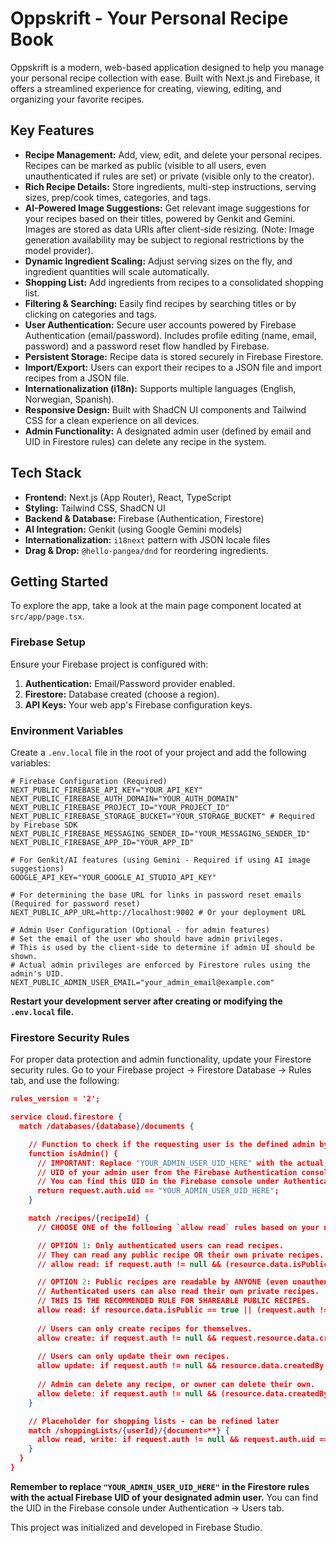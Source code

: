 
# Oppskrift - Your Personal Recipe Book

Oppskrift is a modern, web-based application designed to help you manage your personal recipe collection with ease. Built with Next.js and Firebase, it offers a streamlined experience for creating, viewing, editing, and organizing your favorite recipes.

## Key Features

*   **Recipe Management:** Add, view, edit, and delete your personal recipes. Recipes can be marked as public (visible to all users, even unauthenticated if rules are set) or private (visible only to the creator).
*   **Rich Recipe Details:** Store ingredients, multi-step instructions, serving sizes, prep/cook times, categories, and tags.
*   **AI-Powered Image Suggestions:** Get relevant image suggestions for your recipes based on their titles, powered by Genkit and Gemini. Images are stored as data URIs after client-side resizing. (Note: Image generation availability may be subject to regional restrictions by the model provider).
*   **Dynamic Ingredient Scaling:** Adjust serving sizes on the fly, and ingredient quantities will scale automatically.
*   **Shopping List:** Add ingredients from recipes to a consolidated shopping list.
*   **Filtering & Searching:** Easily find recipes by searching titles or by clicking on categories and tags.
*   **User Authentication:** Secure user accounts powered by Firebase Authentication (email/password). Includes profile editing (name, email, password) and a password reset flow handled by Firebase.
*   **Persistent Storage:** Recipe data is stored securely in Firebase Firestore.
*   **Import/Export:** Users can export their recipes to a JSON file and import recipes from a JSON file.
*   **Internationalization (i18n):** Supports multiple languages (English, Norwegian, Spanish).
*   **Responsive Design:** Built with ShadCN UI components and Tailwind CSS for a clean experience on all devices.
*   **Admin Functionality:** A designated admin user (defined by email and UID in Firestore rules) can delete any recipe in the system.

## Tech Stack

*   **Frontend:** Next.js (App Router), React, TypeScript
*   **Styling:** Tailwind CSS, ShadCN UI
*   **Backend & Database:** Firebase (Authentication, Firestore)
*   **AI Integration:** Genkit (using Google Gemini models)
*   **Internationalization:** `i18next` pattern with JSON locale files
*   **Drag & Drop:** `@hello-pangea/dnd` for reordering ingredients.

## Getting Started

To explore the app, take a look at the main page component located at `src/app/page.tsx`.

### Firebase Setup

Ensure your Firebase project is configured with:
1.  **Authentication:** Email/Password provider enabled.
2.  **Firestore:** Database created (choose a region).
3.  **API Keys:** Your web app's Firebase configuration keys.

### Environment Variables

Create a `.env.local` file in the root of your project and add the following variables:

```env
# Firebase Configuration (Required)
NEXT_PUBLIC_FIREBASE_API_KEY="YOUR_API_KEY"
NEXT_PUBLIC_FIREBASE_AUTH_DOMAIN="YOUR_AUTH_DOMAIN"
NEXT_PUBLIC_FIREBASE_PROJECT_ID="YOUR_PROJECT_ID"
NEXT_PUBLIC_FIREBASE_STORAGE_BUCKET="YOUR_STORAGE_BUCKET" # Required by Firebase SDK
NEXT_PUBLIC_FIREBASE_MESSAGING_SENDER_ID="YOUR_MESSAGING_SENDER_ID"
NEXT_PUBLIC_FIREBASE_APP_ID="YOUR_APP_ID"

# For Genkit/AI features (using Gemini - Required if using AI image suggestions)
GOOGLE_API_KEY="YOUR_GOOGLE_AI_STUDIO_API_KEY"

# For determining the base URL for links in password reset emails (Required for password reset)
NEXT_PUBLIC_APP_URL=http://localhost:9002 # Or your deployment URL

# Admin User Configuration (Optional - for admin features)
# Set the email of the user who should have admin privileges.
# This is used by the client-side to determine if admin UI should be shown.
# Actual admin privileges are enforced by Firestore rules using the admin's UID.
NEXT_PUBLIC_ADMIN_USER_EMAIL="your_admin_email@example.com"
```
**Restart your development server after creating or modifying the `.env.local` file.**

### Firestore Security Rules

For proper data protection and admin functionality, update your Firestore security rules. Go to your Firebase project -> Firestore Database -> Rules tab, and use the following:

```json
rules_version = '2';

service cloud.firestore {
  match /databases/{database}/documents {

    // Function to check if the requesting user is the defined admin by UID
    function isAdmin() {
      // IMPORTANT: Replace "YOUR_ADMIN_USER_UID_HERE" with the actual
      // UID of your admin user from the Firebase Authentication console.
      // You can find this UID in the Firebase console under Authentication -> Users.
      return request.auth.uid == "YOUR_ADMIN_USER_UID_HERE";
    }

    match /recipes/{recipeId} {
      // CHOOSE ONE of the following `allow read` rules based on your needs:

      // OPTION 1: Only authenticated users can read recipes.
      // They can read any public recipe OR their own private recipes.
      // allow read: if request.auth != null && (resource.data.isPublic == true || resource.data.createdBy == request.auth.uid);

      // OPTION 2: Public recipes are readable by ANYONE (even unauthenticated users).
      // Authenticated users can also read their own private recipes.
      // THIS IS THE RECOMMENDED RULE FOR SHAREABLE PUBLIC RECIPES.
      allow read: if resource.data.isPublic == true || (request.auth != null && resource.data.createdBy == request.auth.uid);
      
      // Users can only create recipes for themselves.
      allow create: if request.auth != null && request.resource.data.createdBy == request.auth.uid;
      
      // Users can only update their own recipes.
      allow update: if request.auth != null && resource.data.createdBy == request.auth.uid;
      
      // Admin can delete any recipe, or owner can delete their own.
      allow delete: if request.auth != null && (resource.data.createdBy == request.auth.uid || isAdmin());
    }

    // Placeholder for shopping lists - can be refined later
    match /shoppingLists/{userId}/{document=**} {
      allow read, write: if request.auth != null && request.auth.uid == userId;
    }
  }
}
```
**Remember to replace `"YOUR_ADMIN_USER_UID_HERE"` in the Firestore rules with the actual Firebase UID of your designated admin user.** You can find the UID in the Firebase console under Authentication -> Users tab.

This project was initialized and developed in Firebase Studio.
```
